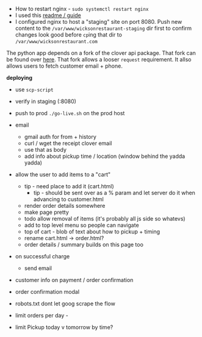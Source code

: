 - How to restart nginx - `sudo systemctl restart nginx`
- I used this [readme / guide](https://medium.com/@jgefroh/a-guide-to-using-nginx-for-static-websites-d96a9d034940)
- I configured nginx to host a "staging" site on port 8080. Push new content to the `/var/www/wicksonrestaurant-staging` dir first to confirm changes look good before `cp`ing that dir to `/var/www/wicksonrestaurant.com`

The python app depends on a fork of the clover api package.
That fork can be found over [here](https://github.com/jmphilli/clover-api-python).
That fork allows a looser `request` requirement.
It allso allows users to fetch customer email + phone.

__deploying__
- use `scp-script`
- verify in staging (:8080)
- push to prod `./go-live.sh` on the prod host


- email
  - gmail auth for from + history
  - curl / wget the receipt clover email
  - use that as body
  - add info about pickup time / location (window behind the yadda yadda)

- allow the user to add items to a "cart"
  - tip - need place to add it (cart.html)
    - tip - should be sent over as a % param and let server do it when advancing to customer.html
  - render order details somewhere
  - make page pretty
  - todo allow removal of items (it's probably all js side so whatevs)
  - add to top level menu so people can navigate
  - top of cart - blob of text about how to pickup + timing
  - rename cart.html -> order.html?
  - order details / summary builds on this page too

- on successful charge
  - send email

- customer info on payment / order confirmation
- order confirmation modal
- robots.txt dont let goog scrape the flow

- limit orders per day -
- limit Pickup today v tomorrow by time?
